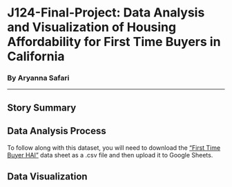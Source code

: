 # J124-Final-Project: Data Analysis and Visualization of Housing Affordability for First Time Buyers in California 
### By Aryanna Safari 
-------------------------------------------------------------------------------------------------------------------
## Story Summary







## Data Analysis Process 
To follow along with this dataset, you will need to download the [“First Time Buyer HAI”](https://car.sharefile.com/share/view/s92eba5817d7345419f8433254737f789) data sheet as a .csv file and then upload it to Google Sheets. 










## Data Visualization 






